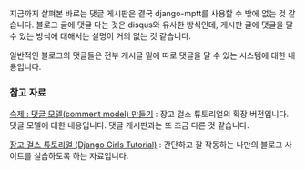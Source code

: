 지금까지 살펴본 바로는 댓글 게시판은 결국 django-mptt를 사용할 수 밖에 없는 것 같습니다. 블로그 글에 댓글 다는 것은 disqus와 유사한 방식인데, 게시판 글에 댓글을 달 수 있는 방식에 대해서는 설명이 거의 없는 것 같습니다.

일반적인 블로그의 댓글들은 전부 게시글 밑에 따로 댓글을 달 수 있는 시스템에 대한 내용입니다.

### 참고 자료

[숙제 : 댓글 모델(comment model) 만들기](https://jinpark-dg.gitbooks.io/django-girls-extended-tutorial-korean/content/homework_create_more_models/index.html) : 장고 걸스 튜토리얼의 확장 버전입니다. 댓글 모델에 대한 내용입니다. 댓글 게시판과는 또 조금 다른 것 같습니다.

[장고 걸스 튜토리얼 (Django Girls Tutorial)](https://tutorial.djangogirls.org/ko/) : 간단하고 잘 작동하는 나만의 블로그 사이트를 실습하도록 하는 자료입니다.